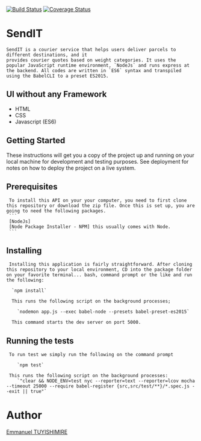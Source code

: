 [![Build Status](https://travis-ci.com/DeveloperNuel/SendIT.svg?branch=develop)](https://travis-ci.com/DeveloperNuel/SendIT)
[![Coverage Status](https://coveralls.io/repos/github/DeveloperNuel/SendIT/badge.svg?branch=develop)](https://coveralls.io/github/DeveloperNuel/SendIT?branch=develop)

# SendIT

    SendIT is a courier service that helps users deliver parcels to different destinations, and it 
    provides courier quotes based on weight categories. It uses the popular JavaScript runtime environment, `NodeJs` and runs express at the backend. All codes are written in `ES6` syntax and transpiled using the BabelCLI to a preset ES2015.

## UI without any Framework
  - HTML
  - CSS
  - Javascript (ES6)

## Getting Started

   These instructions will get you a copy of the project up and running on your local machine for development  and testing purposes. See deployment for notes on how to deploy the project on a live system.

## Prerequisites

     To install this API on your your computer, you need to first clone this repository or download the zip file. Once this is set up, you are going to need the following packages.
     ```
     [NodeJs]
     [Node Package Installer - NPM] this usually comes with Node.
     ```
## Installing

     Installing this application is fairly straightforward. After cloning this repository to your local environment, CD into the package folder on your favorite terminal... bash, command prompt or the like and run the following:

      `npm install`

      This runs the following script on the background processes;

        `nodemon app.js --exec babel-node --presets babel-preset-es2015`

      This command starts the dev server on port 5000.
## Running the tests

     To run test we simply run the following on the command prompt

        `npm test`

     This runs the following script on the background processes:
        `"clear && NODE_ENV=test nyc --reporter=text --reporter=lcov mocha --timeout 25000 --require babel-register {src,src/test/**}/*.spec.js --exit || true"`


# Author
  [Emmanuel TUYISHIMIRE](https://twitter.com/DeveloperNuel)
